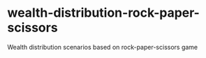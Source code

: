 # wealth-distribution-rock-paper-scissors
Wealth distribution scenarios based on rock-paper-scissors game
